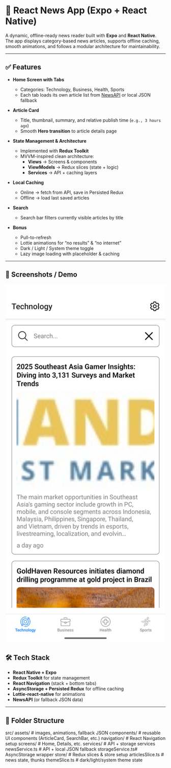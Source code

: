 # 📰 React News App (Expo + React Native)

A dynamic, offline-ready news reader built with **Expo** and **React Native**.  
The app displays category-based news articles, supports offline caching, smooth animations, and follows a modular architecture for maintainability.

---

## ✅ Features

- **Home Screen with Tabs**

  - Categories: Technology, Business, Health, Sports
  - Each tab loads its own article list from [NewsAPI](https://newsapi.org) or local JSON fallback

- **Article Card**

  - Title, thumbnail, summary, and relative publish time (`e.g., 3 hours ago`)
  - Smooth **Hero transition** to article details page

- **State Management & Architecture**

  - Implemented with **Redux Toolkit**
  - MVVM-inspired clean architecture:
    - **Views** → Screens & components
    - **ViewModels** → Redux slices (state + logic)
    - **Services** → API + caching layers

- **Local Caching**

  - Online → fetch from API, save in Persisted Redux
  - Offline → load last saved articles

- **Search**

  - Search bar filters currently visible articles by title

- **Bonus**
  - Pull-to-refresh
  - Lottie animations for “no results” & “no internet”
  - Dark / Light / System theme toggle
  - Lazy image loading with placeholder & caching

---

## 📱 Screenshots / Demo

<img src="assets/screenshots/main_page.png" alt="Main Page" width="600"/>

## 🛠️ Tech Stack

- **React Native + Expo**
- **Redux Toolkit** for state management
- **React Navigation** (stack + bottom tabs)
- **AsyncStorage + Persisted Redux** for offline caching
- **Lottie-react-native** for animations
- **NewsAPI** (or fallback JSON data)

---

## 📂 Folder Structure

src/
assets/ # images, animations, fallback JSON
components/ # reusable UI components (ArticleCard, SearchBar, etc.)
navigation/ # React Navigation setup
screens/ # Home, Details, etc.
services/ # API + storage services
newsService.ts # API + local JSON fallback
storageService.ts# AsyncStorage wrapper
store/ # Redux slices & store setup
articlesSlice.ts # news state, thunks
themeSlice.ts # dark/light/system theme state
